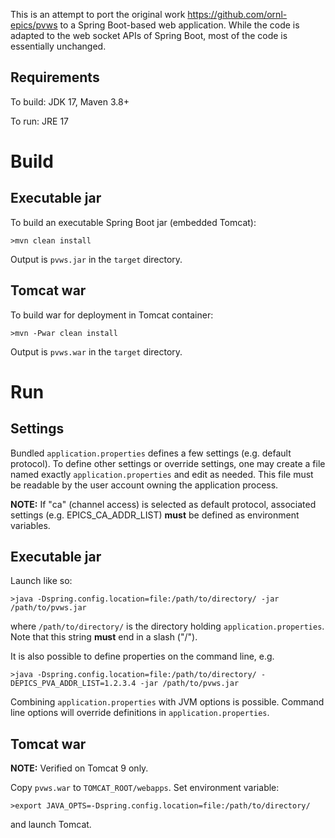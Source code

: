 This is an attempt to port the original work https://github.com/ornl-epics/pvws to a Spring Boot-based web application. While the code is adapted to the web socket APIs of Spring Boot, most of the code is essentially unchanged.

Requirements
------------

To build: JDK 17, Maven 3.8+

To run: JRE 17

Build
=====

Executable jar
--------------

To build an executable Spring Boot jar (embedded Tomcat):

``>mvn clean install``

Output is ``pvws.jar`` in the ``target`` directory.

Tomcat war
----------

To build war for deployment in Tomcat container:

``>mvn -Pwar clean install``

Output is ``pvws.war`` in the ``target`` directory.

Run
===

Settings
--------

Bundled ``application.properties`` defines a few settings (e.g. default protocol). To define other settings or override
settings, one may create a file named exactly ``application.properties`` and edit as needed. This
file must be readable by the user account owning the application process.

**NOTE:** If "ca" (channel access) is selected as default protocol, associated settings (e.g. EPICS_CA_ADDR_LIST) **must**
be defined as environment variables.

Executable jar
--------------

Launch like so:

``>java -Dspring.config.location=file:/path/to/directory/ -jar /path/to/pvws.jar``

where ``/path/to/directory/`` is the directory holding ``application.properties``. Note that
this string **must** end in a slash ("/").

It is also possible to define properties on the command line, e.g. 

``>java -Dspring.config.location=file:/path/to/directory/ -DEPICS_PVA_ADDR_LIST=1.2.3.4 -jar /path/to/pvws.jar``

Combining ``application.properties`` with JVM options is possible.
Command line options will override definitions in ``application.properties``.

Tomcat war
----------

**NOTE:** Verified on Tomcat 9 only.

Copy ``pvws.war`` to ``TOMCAT_ROOT/webapps``. Set environment variable:

``>export JAVA_OPTS=-Dspring.config.location=file:/path/to/directory/``

and launch Tomcat.






